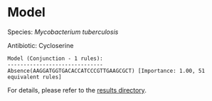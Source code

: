 
# Model

Species: *Mycobacterium tuberculosis*

Antibiotic: Cycloserine

```
Model (Conjunction - 1 rules):
------------------------------
Absence(AAGGATGGTGACACCATCCCGTTGAAGCGCT) [Importance: 1.00, 51 equivalent rules]

```

For details, please refer to the [results directory](../../../../../results/scm_b/mycobacterium%20tuberculosis/cycloserine/repeat_6/).

